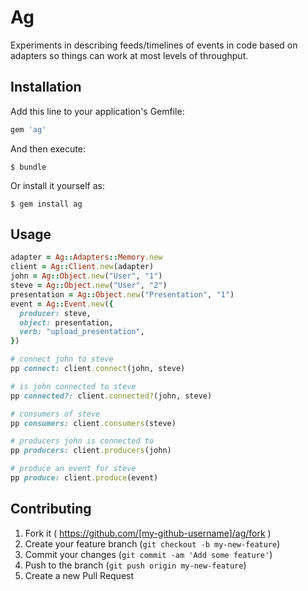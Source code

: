 # Ag

Experiments in describing feeds/timelines of events in code based on adapters so things can work at most levels of throughput.

## Installation

Add this line to your application's Gemfile:

```ruby
gem 'ag'
```

And then execute:

    $ bundle

Or install it yourself as:

    $ gem install ag

## Usage

```ruby
adapter = Ag::Adapters::Memory.new
client = Ag::Client.new(adapter)
john = Ag::Object.new("User", "1")
steve = Ag::Object.new("User", "2")
presentation = Ag::Object.new("Presentation", "1")
event = Ag::Event.new({
  producer: steve,
  object: presentation,
  verb: "upload_presentation",
})

# connect john to steve
pp connect: client.connect(john, steve)

# is john connected to steve
pp connected?: client.connected?(john, steve)

# consumers of steve
pp consumers: client.consumers(steve)

# producers john is connected to
pp producers: client.producers(john)

# produce an event for steve
pp produce: client.produce(event)
```

## Contributing

1. Fork it ( https://github.com/[my-github-username]/ag/fork )
2. Create your feature branch (`git checkout -b my-new-feature`)
3. Commit your changes (`git commit -am 'Add some feature'`)
4. Push to the branch (`git push origin my-new-feature`)
5. Create a new Pull Request
